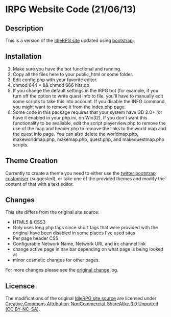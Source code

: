 IRPG Website Code (21/06/13)
===

Description
---
This is a version of the [IdleRPG site][ois] updated using [bootstrap][bs].

Installation
------------

1. Make sure you have the bot functional and running.
2. Copy all the files here to your public_html or some folder.
3. Edit config.php with your favorite editor.
4. chmod 644 * && chmod 666 hits.db
5. If you change the default settings in the IRPG bot (for example, if you turn
   off the option to write quest info to file, you'll have to manually edit
   some scripts to take this into account. If you disable the INFO command,
   you might want to remove it from the index.php page.
6. Some code in this package requires that your system have GD 2.0+ (or have it
   enabled in your php.ini, on Win32). If you don't want this functionality to
   be available, edit the script playerview.php to remove the use of the map
   and header.php to remove the links to the world map and the quest info page.
   You can also delete the worldmap.php, makeworldmap.php, makemap.php,
   quest.php, and makequestmap.php scripts.

Theme Creation
--------------

Currently to create a theme you need to either use the [twitter bootstrap customiser][bsc] (suggested), or take one of the provided themes and modify the content of that with a text editor.

Changes
---

This site differs from the original site source:
* HTML5 & CSS3
* Only uses long php tags since short tags that were provided with the original have been disabled in some places I've used sites
* Per page header CSS
* Configurable Network Name, Network URL and irc channel link
* change active page in nav bar depending on what page is being looked at
* minor cosmetic changes for other pages.

For more changes please see the [original change][ocl] log.

Licensce
---

The modifications of the original [IdleRPG site source][ois] are licensed under [Creative Commons Attribution-NonCommercial-ShareAlike 3.0 Unported (CC BY-NC-SA)](http://creativecommons.org/licenses/by-nc-sa/3.0/).




[ois]: http://idlerpg.net/
[ocl]: https://raw.github.com/adamus1red/idlerpg-site/01df15980c9e111c04d23ecaa8d7a0b7dd82d912/ChangeLog
[bs]: http://twitter.github.io/bootstrap/
[bsc]: http://twitter.github.io/bootstrap/customize.html

